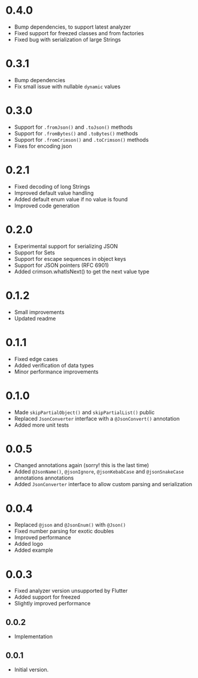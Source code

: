 # 0.4.0

- Bump dependencies, to support latest analyzer
- Fixed support for freezed classes and from factories
- Fixed bug with serialization of large Strings

# 0.3.1

- Bump dependencies
- Fix small issue with nullable `dynamic` values

# 0.3.0

- Support for `.fromJson()` and `.toJson()` methods
- Support for `.fromBytes()` and `.toBytes()` methods
- Support for `.fromCrimson()` and `.toCrimson()` methods
- Fixes for encoding json

# 0.2.1

- Fixed decoding of long Strings
- Improved default value handling
- Added default enum value if no value is found
- Improved code generation

# 0.2.0

- Experimental support for serializing JSON
- Support for Sets
- Support for escape sequences in object keys
- Support for JSON pointers (RFC 6901)
- Added crimson.whatIsNext() to get the next value type

# 0.1.2

- Small improvements
- Updated readme

# 0.1.1

- Fixed edge cases
- Added verification of data types
- Minor performance improvements

# 0.1.0

- Made `skipPartialObject()` and `skipPartialList()` public
- Replaced `JsonConverter` interface with a `@JsonConvert()` annotation
- Added more unit tests

# 0.0.5

- Changed annotations again (sorry! this is the last time)
- Added `@JsonName()`, `@jsonIgnore`, `@jsonKebabCase` and `@jsonSnakeCase` annotations annotations
- Added `JsonConverter` interface to allow custom parsing and serialization

# 0.0.4

- Replaced `@json` and `@JsonEnum()` with `@Json()`
- Fixed number parsing for exotic doubles
- Improved performance
- Added logo
- Added example

# 0.0.3

- Fixed analyzer version unsupported by Flutter
- Added support for freezed
- Slightly improved performance

## 0.0.2

- Implementation

## 0.0.1

- Initial version.
